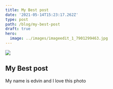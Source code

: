 ```yaml
---
title: My Best post
date: '2021-05-14T15:23:17.262Z'
type: post
path: /blog/my-best-post
draft: true
hero:
  image: ../images/imageedit_1_7901299463.jpg
---
```

![](https://preview-tinastartergrandemaster48408.gtsb.io/static/95b22167f68a309a7b9fe93f1f7bc0de/6967e/AugustMarowski_1AugustMarowski.jpg)

## My Best post

My name is edvin and I love this photo